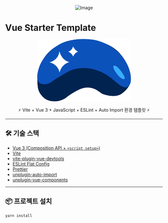 <p align="center">
<img width="675" alt="Image" style="pointer-event: none;" src="https://github.com/user-attachments/assets/884a01c9-ded7-431a-a326-5e0437039041" />
</p>

# Vue Starter Template

<p align="center">
  <img alt="Vue Logo" width="300" src="./public/choosla.svg" />
</p>

<p align="center"">
  ⚡️ Vite + Vue 3 + JavaScript + ESLint + Auto Import 환경 템플릿 ⚡️
</p>

---

## 🛠️ 기술 스택

- [Vue 3 (Composition API + `<script setup>`)](https://vuejs.org/)
- [Vite](https://vitejs.dev/)
- [vite-plugin-vue-devtools](https://github.com/webfansplz/vite-plugin-vue-devtools)
- [ESLint Flat Config](https://eslint.org/)
- [Prettier](https://prettier.io/)
- [unplugin-auto-import](https://github.com/antfu/unplugin-auto-import)
- [unplugin-vue-components](https://github.com/antfu/unplugin-vue-components)


---

## 📦 프로젝트 설치

```bash
yarn install
